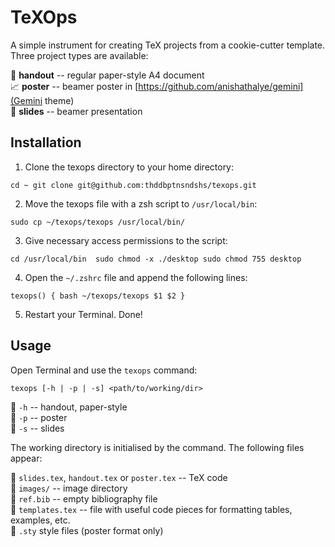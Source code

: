 # TeXOps 

A simple instrument for creating TeX projects from a cookie-cutter template. Three project types are available:

:page_facing_up: **handout** -- regular paper-style A4 document<br>
:chart_with_upwards_trend: **poster** -- beamer poster in [https://github.com/anishathalye/gemini](Gemini theme)<br>
:name_badge: **slides** -- beamer presentation<br>

## Installation

1. Clone the texops directory to your home directory:

`cd ~
git clone git@github.com:thddbptnsndshs/texops.git`

2. Move the texops file with a zsh script to `/usr/local/bin`:

`sudo cp ~/texops/texops /usr/local/bin/`

3. Give necessary access permissions to the script:

`cd /usr/local/bin 
sudo chmod -x ./desktop
sudo chmod 755 desktop`

4. Open the `~/.zshrc` file and append the following lines:

`texops() {
   bash ~/texops/texops $1 $2
}`

5. Restart your Terminal. Done!

## Usage

Open Terminal and use the `texops` command:

`texops [-h | -p | -s] <path/to/working/dir>`

:pushpin: `-h` -- handout, paper-style<br>
:pushpin: `-p` -- poster<br>
:pushpin: `-s` -- slides<br>

The working directory is initialised by the command. The following files appear:

:paperclip: `slides.tex`, `handout.tex` or `poster.tex` -- TeX code<br>
:paperclip: `images/` -- image directory<br>
:paperclip: `ref.bib` -- empty bibliography file<br>
:paperclip: `templates.tex` -- file with useful code pieces for formatting tables, examples, etc.<br>
:paperclip: `.sty` style files (poster format only)<br>

